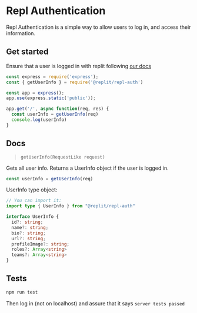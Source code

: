 # Repl Authentication
Repl Authentication is a simple way to allow users to log in, and access their information.

## Get started
Ensure that a user is logged in with replit following [our docs](https://docs.replit.com/hosting/authenticating-users-repl-auth)
```js
const express = require('express'); 
const { getUserInfo } = require('@replit/repl-auth')

const app = express();
app.use(express.static('public'));

app.get('/', async function(req, res) {
  const userInfo = getUserInfo(req)
  console.log(userInfo)
}
```

## Docs

> `getUserInfo(RequestLike request)`

Gets all user info. Returns a UserInfo object if the user is logged in.
```js
const userInfo = getUserInfo(req)
```

UserInfo type object:
```ts
// You can import it:
import type { UserInfo } from "@replit/repl-auth"

interface UserInfo {
  id?: string;
  name?: string;
  bio?: string;
  url?: string;
  profileImage?: string;
  roles?: Array<string>
  teams?: Array<string>
}
```


## Tests
```sh
npm run test
```
Then log in (not on localhost) and assure that it says `server tests passed`
